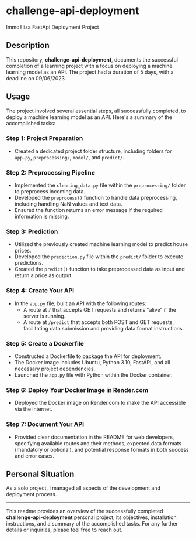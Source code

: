 # challenge-api-deployment
ImmoEliza FastApi Deployment Project

## Description

This repository, **challenge-api-deployment**, documents the successful completion of a learning project with a focus on deploying a machine learning model as an API. The project had a duration of 5 days, with a deadline on 09/06/2023.

## Usage

The project involved several essential steps, all successfully completed, to deploy a machine learning model as an API. Here's a summary of the accomplished tasks:

### Step 1: Project Preparation

- Created a dedicated project folder structure, including folders for `app.py`, `preprocessing/`, `model/`, and `predict/`.

### Step 2: Preprocessing Pipeline

- Implemented the `cleaning_data.py` file within the `preprocessing/` folder to preprocess incoming data.
- Developed the `preprocess()` function to handle data preprocessing, including handling NaN values and text data.
- Ensured the function returns an error message if the required information is missing.

### Step 3: Prediction

- Utilized the previously created machine learning model to predict house prices.
- Developed the `prediction.py` file within the `predict/` folder to execute predictions.
- Created the `predict()` function to take preprocessed data as input and return a price as output.

### Step 4: Create Your API

- In the `app.py` file, built an API with the following routes:
  - A route at `/` that accepts GET requests and returns "alive" if the server is running.
  - A route at `/predict` that accepts both POST and GET requests, facilitating data submission and providing data format instructions.

### Step 5: Create a Dockerfile

- Constructed a Dockerfile to package the API for deployment.
- The Docker image includes Ubuntu, Python 3.10, FastAPI, and all necessary project dependencies.
- Launched the `app.py` file with Python within the Docker container.

### Step 6: Deploy Your Docker Image in Render.com

- Deployed the Docker image on Render.com to make the API accessible via the internet.

### Step 7: Document Your API

- Provided clear documentation in the README for web developers, specifying available routes and their methods, expected data formats (mandatory or optional), and potential response formats in both success and error cases.

## Personal Situation

As a solo project, I managed all aspects of the development and deployment process.

---

This readme provides an overview of the successfully completed **challenge-api-deployment** personal project, its objectives, installation instructions, and a summary of the accomplished tasks. For any further details or inquiries, please feel free to reach out.
